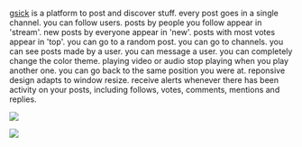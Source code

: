 [gsick](http://gsick.com) is a platform to post and discover stuff.
every post goes in a single channel.
you can follow users.
posts by people you follow appear in 'stream'.
new posts by everyone appear in 'new'.
posts with most votes appear in 'top'.
you can go to a random post.
you can go to channels.
you can see posts made by a user.
you can message a user.
you can completely change the color theme.
playing video or audio stop playing when you play another one.
you can go back to the same position you were at.
reponsive design adapts to window resize.
receive alerts whenever there has been activity on your posts,
including follows, votes, comments, mentions and replies.


![](http://i.imgur.com/rDbB7Y8.jpg)

![](http://i.imgur.com/BM3QEBS.jpg)
